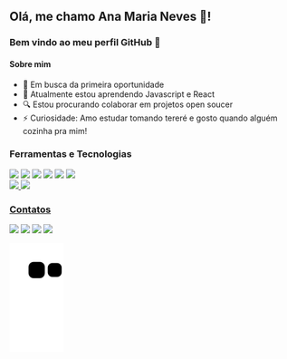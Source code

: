 ## Olá, me chamo Ana Maria Neves 🤟! 
### Bem vindo ao meu perfil GitHub 👋
#### Sobre mim

- 🔭 Em busca da primeira oportunidade
- 🌱 Atualmente estou aprendendo Javascript e React
- 🔍 Estou procurando colaborar em projetos open soucer
- ⚡ Curiosidade:  Amo estudar tomando tereré e gosto quando alguém cozinha pra mim!


### Ferramentas e Tecnologias
<div>
<img src="https://img.shields.io/badge/HTML5-E34F26?style=for-the-badge&logo=html5&logoColor=white"/>
<img src="https://img.shields.io/badge/CSS3-1572B6?style=for-the-badge&logo=css3&logoColor=white"/>
<img src="https://img.shields.io/badge/JavaScript-F7DF1E?style=for-the-badge&logo=javascript&logoColor=black"/>
<img src="https://img.shields.io/badge/GIT-E44C30?style=for-the-badge&logo=git&logoColor=white"/>
<img src="https://img.shields.io/badge/Java-ED8B00?style=for-the-badge&logo=java&logoColor=white"/>
<img src="https://img.shields.io/badge/Bootstrap-563D7C?style=for-the-badge&logo=bootstrap&logoColor=white"/>
</div>

<div>
<a href="https://github.com/aninhadev">
<img height="180em" src="https://github-readme-stats.vercel.app/api/top-langs/?username=aninhadev&layout=compact&langs_count=7&theme=dracula"/>
<img height="180em" src="https://github-readme-stats.vercel.app/api?username=aninhadev&show_icons=true&theme=dracula&include_all_commits=true&count_private=true"/>
</div>
  
### Contatos

<div>
<a href = "mailto:anamarianevesdev@gmail.com"><img src="https://img.shields.io/badge/Gmail-D14836?style=for-the-badge&logo=gmail&logoColor=white" target="_blank"></a>
<a href="https://www.linkedin.com/in/anamarianevesdev/" target="_blank"><img src="https://img.shields.io/badge/-LinkedIn-%230077B5?style=for-the-badge&logo=linkedin&logoColor=white" target="_blank"></a>   
<a href="https://twitter.com/aninha_dev" target="_blank"><img src="https://img.shields.io/badge/Twitter-1DA1F2?style=for-the-badge&logo=twitter&logoColor=white" target="_blank"></a>
<a href="https://instagram.com/aninha_dev" target="_blank"><img src="https://img.shields.io/badge/-Instagram-%23E4405F?style=for-the-badge&logo=instagram&logoColor=white" target="_blank"></a>
</div>
  
![Snake animation](https://github.com/aninhadev/aninhadev/blob/output/github-contribution-grid-snake.svg)
